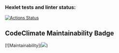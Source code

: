 ### Hexlet tests and linter status:
[![Actions Status](https://github.com/PHPUSER-218/php-project-45/actions/workflows/hexlet-check.yml/badge.svg)](https://github.com/PHPUSER-218/php-project-45/actions)
##  CodeClimate Maintainability Badge
[![Maintainability](<a href="https://codeclimate.com/github/PHPUSER-218/php-project-45/maintainability"><img src="https://api.codeclimate.com/v1/badges/c914c3c21e908affda24/maintainability" /></a>)
